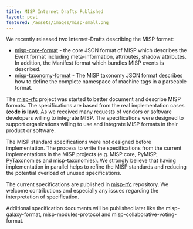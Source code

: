 ```yaml
---
title: MISP Internet Drafts Published
layout: post
featured: /assets/images/misp-small.png
---
```


We recently released two Internet-Drafts describing the MISP format:

 - [misp-core-format](https://tools.ietf.org/html/draft-dulaunoy-misp-core-format) -  the core JSON format of MISP which describes the Event format including meta-information, attributes, shadow
 attributes. In addition, the Manifest format which bundles MISP events is described.
 - [misp-taxonomy-format](https://tools.ietf.org/html/draft-dulaunoy-misp-taxonomy-format) - The MISP taxonomy JSON format describes how to define the complete namespace of machine tags in a parseable format.

The [misp-rfc](https://www.github.com/MISP/misp-rfc) project was started to better document and describe MISP formats. The specifications are
based from the real implementation cases (**code is law**). As we received many requests of vendors or software developers willing to integrate MISP.
The specifications were designed to support organizations willing to use and integrate MISP formats in their product or software.

The MISP standard specifications were not designed before implementation. The process to write the specifications from the current implementations
in the MISP projects (e.g. MISP core, PyMISP, PyTaxonomies and misp-taxonomies). We strongly believe that having implementation in parallel helps
to refine the MISP standards and reducing the potential overload of unused specifications.

The current specifications are published in [misp-rfc](https://www.github.com/MISP/misp-rfc) repository.
We welcome contributions and especially any issues regarding the interpretation of specification.

Additional specification documents will be published later like the misp-galaxy-format, misp-modules-protocol and misp-collaborative-voting-format.
